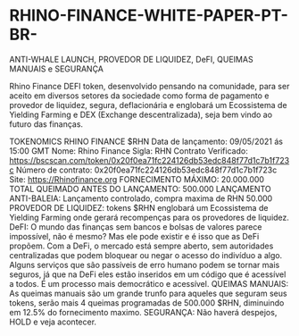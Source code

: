 # RHINO-FINANCE-WHITE-PAPER-PT-BR-
ANTI-WHALE LAUNCH, PROVEDOR DE LIQUIDEZ, DeFI, QUEIMAS MANUAIS e SEGURANÇA

Rhino Finance DEFI token, desenvolvido pensando na comunidade, para ser aceito em diversos setores da sociedade como forma de pagamento e provedor de liquidez, segura, deflacionária e englobará um Ecossistema de Yielding Farming e DEX (Exchange descentralizada), seja bem vindo ao futuro das finanças.

TOKENOMICS RHINO FINANCE  $RHN
Data de lançamento: 09/05/2021 ás 15:00 GMT
Nome: Rhino Finance
Sigla: RHN
Contrato Verificado: https://bscscan.com/token/0x20f0ea71fc224126db53edc848f77d1c7b1f723c
Número de contrato: 0x20f0ea71fc224126db53edc848f77d1c7b1f723c
Site: https://Rhinofinance.org
FORNECIMENTO MÁXIMO: 20.000.000
TOTAL QUEIMADO ANTES DO LANÇAMENTO: 500.000
LANÇAMENTO ANTI-BALEIA: Lançamento controlado, compra maxima de RHN 50.000 
PROVEDOR DE LIQUIDEZ: tokens $RHN englobará um Ecossistema de Yielding Farming onde gerará recompenças para os provedores de liquidez.
DeFI: O mundo das finanças sem bancos e bolsas de valores parece impossível, não é mesmo? Mas ele pode existir e é isso que as DeFi propõem. Com a DeFi, o mercado está sempre aberto, sem autoridades centralizadas que podem bloquear ou negar o acesso do indivíduo a algo.
Alguns serviços que são passíveis de erro humano podem se tornar mais seguros, já que na DeFi eles estão inseridos em um código que é acessível a todos. É um processo mais democrático e acessível.
QUEIMAS MANUAIS: As queimas manuais são um grande trunfo para aqueles que seguram seus tokens, serão mais 4 queimas programadas de 500.000 $RHN, diminuindo em 12.5% do fornecimento maximo.
SEGURANÇA: Não haverá despejos, HOLD e veja acontecer.
